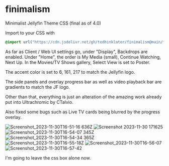 # finimalism
Minimalist Jellyfin Theme CSS (final as of 4.0)

Import to your CSS with

```css
@import url("https://cdn.jsdelivr.net/gh/tedhinklater/finimalism@main/finimalism4.css");

```
As far as Client / Web UI settings go, under "Display", Backdrops are enabled. Under "Home", the order is My Media (small), Continue Watching, Next Up. In the Movies/TV Shows gallery, Select View is set to Poster.

The accent color is set to 6, 161, 217 to match the Jellyfin logo.

The side panels and overlay progress bar as well as video playback bar are gradients to match the JF logo.

Other than that, everything is just an alteration of the amazing work already put into Ultrachromic by CTalvio.

Also fixed some bugs such as Live TV cards being blurred by the progress overlay.

![Screenshot_2023-11-30T16-51-16 636Z](https://github.com/tedhinklater/finimalism/assets/66086488/b8697d5f-0f37-4fe1-bf10-a56994696f3a)
![Screenshot 2023-11-30 171625](https://github.com/tedhinklater/finimalism/assets/66086488/f86a4008-45a4-4e9d-9933-ae758086f40e)
![Screenshot_2023-11-30T16-54-07 345Z](https://github.com/tedhinklater/finimalism/assets/66086488/457c6368-400b-4ad5-9b38-31a5d7c0fcff)
![Screenshot_2023-11-30T16-54-34 365Z](https://github.com/tedhinklater/finimalism/assets/66086488/7f0e0d74-7bf1-4d19-9006-bc8f76625994)
![Screenshot_2023-11-30T16-55-18Z](https://github.com/tedhinklater/finimalism/assets/66086488/5adc2a5d-e4b5-4a48-88f7-e079f0c086ba)
![Screenshot_2023-11-30T16-56-07](https://github.com/tedhinklater/finimalism/assets/66086488/560c5fdb-440d-4077-8016-c1d1793a8ca6)
![Screenshot_2023-11-30T16-57-42](https://github.com/tedhinklater/finimalism/assets/66086488/f881de92-e9d6-4426-96fc-15f781110d53)




I'm going to leave the css box alone now.


